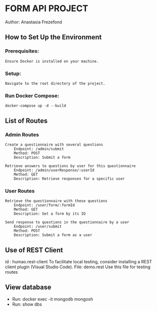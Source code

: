 # FORM API PROJECT

Author: Anastasia Frezefond

## How to Set Up the Environment

### Prerequisites:

    Ensure Docker is installed on your machine.

### Setup:

    Navigate to the root directory of the project.

### Run Docker Compose:

    docker-compose up -d --build

## List of Routes

### Admin Routes

    Create a questionnaire with several questions
        Endpoint: /admin/submit
        Method: POST
        Description: Submit a form

    Retrieve answers to questions by user for this questionnaire
        Endpoint: /admin/userResponse/:userId
        Method: GET
        Description: Retrieve responses for a specific user

### User Routes

    Retrieve the questionnaire with these questions
        Endpoint: /user/form/:formId
        Method: GET
        Description: Get a form by its ID

    Send response to questions in the questionnaire by a user
        Endpoint: /user/submit
        Method: POST
        Description: Submit a form as a user

## Use of REST Client

id : humao.rest-client
To facilitate local testing, consider installing a REST client plugin (Visual Studio Code).
File: demo.rest
Use this file for testing routes

## View database

- Run: docker exec -it mongodb mongosh
- Run: show dbs
